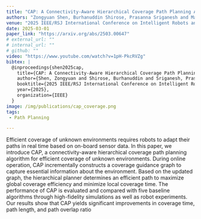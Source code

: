 ```yaml
---
title: "CAP: A Connectivity-Aware Hierarchical Coverage Path Planning Algorithm for Unknown Environments using Coverage Guidance Graph"
authors: "Zongyuan Shen, Burhanuddin Shirose, Prasanna Sriganesh and Matthew Travers"
venue: "2025 IEEE/RSJ International Conference on Intelligent Robots and Systems (IROS)"
date: 2025-03-01
paper_link: "https://arxiv.org/abs/2503.00647" 
# external_url: ""
# internal_url: "" 
# github: ""
video: "https://www.youtube.com/watch?v=1pH-PkcRVZg"
bibtex: |
  @inproceedings{shen2025cap,
    title={CAP: A Connectivity-Aware Hierarchical Coverage Path Planning Algorithm for Unknown Environments using Coverage Guidance Graph},
    author={Shen, Zongyuan and Shirose, Burhanuddin and Sriganesh, Prasanna and Travers, Matthew},
    booktitle={2025 IEEE/RSJ International Conference on Intelligent Robots and Systems},
    year={2025},
    organization={IEEE}
  }
image: /img/publications/cap_coverage.png
tags:
 - Path Planning

---
```


Efficient coverage of unknown environments requires robots to adapt their paths in real time based on on-board sensor data. In this paper, we introduce CAP, a connectivity-aware hierarchical coverage path planning algorithm for efficient coverage of unknown environments. During online operation, CAP incrementally constructs a coverage guidance graph to capture essential information about the environment. Based on the updated graph, the hierarchical planner determines an efficient path to maximize global coverage efficiency and minimize local coverage time. The performance of CAP is evaluated and compared with five baseline algorithms through high-fidelity simulations as well as robot experiments. Our results show that CAP yields significant improvements in coverage time, path length, and path overlap ratio